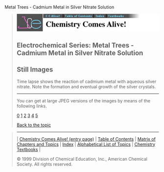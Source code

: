





 Metal Trees - Cadmium Metal in Silver Nitrate Solution
 



> ![Chemistry Comes Alive!](ccahead.gif)
> 
> 
> 
> 
> 
> 
> 
> 
> 
> ## Electrochemical Series: Metal Trees - Cadmium Metal in Silver Nitrate Solution
> 
> 
> 
> 
> ## Still Images
> 
> 
> 
> 
> 
> 
> 
> 
> 
>  Time lapse shows the reaction of cadmium metal with aqueous silver 
nitrate. Note the formation and eventual growth of the silver crystals.
>  
> 
> 
> 
> 
> 
> 
> ---
> 
> 
>  You can get at large JPEG versions of the images by means of the following links.
>    
> 
> 
> [0](../../STILLS/TREES/TREE05/64JPG48/0.JPG) 
> [1](../../STILLS/TREES/TREE05/64JPG48/1.JPG) 
> [2](../../STILLS/TREES/TREE05/64JPG48/2.JPG) 
> [3](../../STILLS/TREES/TREE05/64JPG48/3.JPG) 
> [4](../../STILLS/TREES/TREE05/64JPG48/4.JPG) 
> [5](../../STILLS/TREES/TREE05/64JPG48/5.JPG) 
> 
> 
> 
> 
> [Back to the topic](../../MAIN/TREES/PAGE1.HTM)



> ---
> 
> 
>  |
>  [Chemistry Comes Alive! (entry page)](../../INDEX.HTM) 
>  |
>  [Table of Contents](../../CONTENTS.HTM) 
>  |
>  [Matrix of Chapters and Topics](../../MATRIX.HTM) 
>  |
>  [Index](../../WORDS.HTM) 
>  |
>  [Alphabetical List of Topics](../../ALPHATOP.HTM) 
>  |
>  [Chemistry Textbooks](../../BOOKS.HTM) 
>  |
>  
>  © 1999 Division of Chemical Education, Inc.,
American Chemical Society. All rights reserved.





